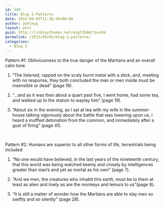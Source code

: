 ```yaml
---
id: 244
title: Blog 2-Patterns
date: 2015-09-03T11:36:59+00:00
author: ashleyg
layout: post
guid: http://lindsaythomas.net/engl3560/?p=244
permalink: /2015/09/03/blog-2-patterns/
categories:
  - Blog 2
---
```

Pattern #1: Obliviousness to the true danger of the Martians and an overall calm tone

  1. “The listened, rapped on the scaly burnt metal with a stick, and, meeting with no response, they both concluded the man or men inside must be insensible or dead” (page 16).

<ol start="2">
  <li>
    “…and as it was then about a quart past five, I went home, had some tea, and walked up to the station to waylay him” (page 19).
  </li>
</ol>

<ol start="3">
  <li>
    “About six in the evening, as I sat at tea with my wife in the summer-house talking vigorously about the battle that was lowering upon us, I heard a muffled detonation from the common, and immediately after a gust of firing” (page 41).
  </li>
</ol>

&nbsp;

Pattern #2: Humans are superior to all other forms of life, terrestrials being included

  1. “No one would have believed, in the last years of the nineteenth century, that this world was being watched keenly and closely by intelligences greater than man’s and yet as mortal as his own” (page 7).

<ol start="2">
  <li>
    “And we men, the creatures who inhabit this earth, must be to them at least as alien and lowly as are the monkeys and lemurs to us”(page 8).
  </li>
</ol>

<ol start="3">
  <li>
    “It is still a matter of wonder how the Martians are able to slay men so swiftly and so silently” (page 28).
  </li>
</ol>